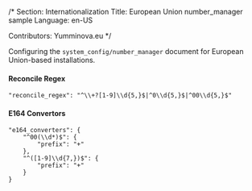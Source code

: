 /*
Section: Internationalization
Title: European Union number_manager sample
Language: en-US

Contributors:
    Yumminova.eu
*/

Configuring the `system_config/number_manager` document for European Union-based installations.

#### Reconcile Regex

    "reconcile_regex": "^\\+?[1-9]\\d{5,}$|^0\\d{5,}$|^00\\d{5,}$"

#### E164 Convertors

    "e164_converters": {
        "^00(\\d*)$": {
            "prefix": "+"
        },
        "^([1-9]\\d{7,})$": {
            "prefix": "+"
        }
    }

